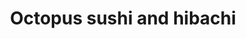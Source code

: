 ---
layout: place
title: "Octopus sushi and hibachi"
permalink: /arkansas/jacksonville/octopus-sushi-and-hibachi.html
stateAbbr: AR
stateName: Arkansas
cityName: Jacksonville
seo:
  name: "Octopus sushi and hibachi"
  type: Restaurant
  links: https://www.octopussushihibachi.com/
description: "Looking for sushi in Jacksonville, Arkansas? Check out Octopus sushi and hibachi for a delightful Japanese dining experience. Enjoy a variety of sushi and ot..."
place_id: ChIJ3XtXkIDr0ocRObpZb4RVpK8
photos:
  - name: >-
      places/ChIJ3XtXkIDr0ocRObpZb4RVpK8/photos/AeeoHcJEeN08rDsLZsV7Vmm3fTvZUXriQYOTbFTFO3YETf1bZJlficH2cJdtMxwQTU3WjjMQE7HsHTVX4VJfnne-IUVhc5kWYKFD60Y7wvVR49aulRD7SJ1iW1lmWjv1_uksNYTtTaqx6FXeEjcvtpYibrwStattc3odubYbtahuTCHD6lk5fgEfzHyqPgCnEvZMl1l-v9TrMOR94hYmNwWmawIBcF7nmgs39eK99N-B37N6zJi0pkYkKlmhOqX1zK-QK9oWjIVRKrJPS4n3xbC8neijyno2vklY5dLXSA5oSjXg1w
    widthPx: 638
    heightPx: 638
    authorAttributions:
      - displayName: Octopus sushi and hibachi
        uri: https://maps.google.com/maps/contrib/102727169521566940661
        photoUri: >-
          https://lh3.googleusercontent.com/a-/ALV-UjV1WofuyGPF8lG6zH9g0tJdFRSmiKestAa_SFzJr9r-7kc8sTk=s100-p-k-no-mo
    flagContentUri: >-
      https://www.google.com/local/imagery/report/?cb_client=maps_api_places.places_api&image_key=!1e10!2sAF1QipNS-PwYca_BE6YHTundDJodTdwPqfOu5FzjjqpS&hl=en-US
    googleMapsUri: >-
      https://www.google.com/maps/place//data=!3m4!1e2!3m2!1sAF1QipNS-PwYca_BE6YHTundDJodTdwPqfOu5FzjjqpS!2e10!4m2!3m1!1s0x87d2eb8090577bdd:0xafa455846f59ba39
  - name: >-
      places/ChIJ3XtXkIDr0ocRObpZb4RVpK8/photos/AeeoHcLxRuF7vUC-uzlhDiAzYuOtlPgjKqa4AJwN_fXVjaXkNhQZrNaGWaxE1ILyBYGzMFwl6IQ4iFJgLBtaivJGzCYYyW4QvYwyM5m1EJ-FJlWwAgyppg6prgqHlMpLt25s9ax3kCxxx13iDntQbzgVXssbOgKGYGHQWNNz9TFRmVn2twXfQL64uV01UxqYL6BFIyZSNRM98FDt9Gob2PQrV-glWB7QC8esn-AtudoKuH41fxMZ_nsDVN9IFpVptG3GVFtLvWpOK71I7F5rWgUaUm_kV-QWzvoEpf3SRzQKTBAqiLqO5aoI1RTHQ66SjOAdpBa6jfv8Nsf5WqQqnkgZ5ATFHjkCN_ru3_NAqp3YebU3a_XzRV84MxaD9p7RxF_4ZbATyaqSgQ3HwMXjbOZQ5UXkQbwFRR8ONOEQTA
    widthPx: 3015
    heightPx: 3351
    authorAttributions:
      - displayName: Christopher Dunn
        uri: https://maps.google.com/maps/contrib/105740610434477977157
        photoUri: >-
          https://lh3.googleusercontent.com/a-/ALV-UjUdrT2Zfd3cpWWFSeW7zNGrTyTzQPAlbGSODb068NKjdIuEMetq=s100-p-k-no-mo
    flagContentUri: >-
      https://www.google.com/local/imagery/report/?cb_client=maps_api_places.places_api&image_key=!1e10!2sCIHM0ogKEICAgICe8YEp&hl=en-US
    googleMapsUri: >-
      https://www.google.com/maps/place//data=!3m4!1e2!3m2!1sCIHM0ogKEICAgICe8YEp!2e10!4m2!3m1!1s0x87d2eb8090577bdd:0xafa455846f59ba39
  - name: >-
      places/ChIJ3XtXkIDr0ocRObpZb4RVpK8/photos/AeeoHcLnKXRsCvkNH3l3N7JStYfI9pcMmottSldBQECC2tYk9b-T4v-NEUor1HyK-HmvXueNGlozf1KxFhp2wn-m51X9d2vD3RJU9wX03a4Lix2vlWhyFZjMLb4eDBIxshXZBcrc_wlaTkO3BIrCafNA9VPBYXBGlRLjXkRdw0K2U5094xXoIdzOvbLmGMo7f0XpWzVg6wCpYviVodFNDCsc8NDsI2NulPtyRAmXrgKZ9IX8jDPUIpgkI0wiDwr1QwZhtv9mt_VqNrG3aImIudka-xU-m4kJfJZf45HmhMKwSFiz7AKP_ztOhfmvAgisxXV0qhPkw3p49U2zEYxMxyGMI0ewbEUXp6OUrulVhUvGZ2oT29gDSANYRYlb0zil3sp2IGg0C3c4Est4jAWy3yJY8XsybsV9ha4SU98dwS_A7VM
    widthPx: 4032
    heightPx: 3024
    authorAttributions:
      - displayName: Ms. Capricorn
        uri: https://maps.google.com/maps/contrib/108541266545325494431
        photoUri: >-
          https://lh3.googleusercontent.com/a-/ALV-UjXsyYeIBwt6D4bkAm9O1urFrTW-WV51NPBSg-xJYhoo95lYnyM5zQ=s100-p-k-no-mo
    flagContentUri: >-
      https://www.google.com/local/imagery/report/?cb_client=maps_api_places.places_api&image_key=!1e10!2sCIHM0ogKEICAgID9n-bETg&hl=en-US
    googleMapsUri: >-
      https://www.google.com/maps/place//data=!3m4!1e2!3m2!1sCIHM0ogKEICAgID9n-bETg!2e10!4m2!3m1!1s0x87d2eb8090577bdd:0xafa455846f59ba39
  - name: >-
      places/ChIJ3XtXkIDr0ocRObpZb4RVpK8/photos/AeeoHcL-T7TI5T-isDEwCWdnnpl_KsWXzYlQ1HZA09eDgoqVeVk5jyuNFDhakSZZ-V3mIM04ybpCxkLhL9FaMFDT2hIlCNCj-b8CQ0VI7zewVQ7GOKICmetSxxM0zlbMmh2-GC7_DYMyvYLRdyLPFwlqcD42XLAy75sFZUA408THtqf5Oarjrw7tG9sBnXYOq1ATYwX3MgTmsurs_3lJbwyp8z9jsMTxhHGTNLKzW9y4XKjR7K4qT8gEI80-hUNkLeTByqxpfRUVMMZDW5g4ily0X7WHtzPnZkFP2L-hAKBfEpf6sjxxDXjbY5VPF3E2IlZ3bxo68b_Qm8CN5C2gesYOP-jM-QcN-6VDWqtjD3lM5Qx3y2CSDg572PGYlt7yd0IwOV7O8ZygKNJBHjSrsQVYifCS6lqPDBJ4TqV5PjQc-TvUD9M
    widthPx: 4032
    heightPx: 1960
    authorAttributions:
      - displayName: Angela Booth
        uri: https://maps.google.com/maps/contrib/102075169896978320357
        photoUri: >-
          https://lh3.googleusercontent.com/a-/ALV-UjW4ZBjCgn5Q3CLn6zICIqUtU0FVPQ6l5Di5-ionTcdRxcZa2CDOGg=s100-p-k-no-mo
    flagContentUri: >-
      https://www.google.com/local/imagery/report/?cb_client=maps_api_places.places_api&image_key=!1e10!2sCIHM0ogKEICAgICj68WhtQE&hl=en-US
    googleMapsUri: >-
      https://www.google.com/maps/place//data=!3m4!1e2!3m2!1sCIHM0ogKEICAgICj68WhtQE!2e10!4m2!3m1!1s0x87d2eb8090577bdd:0xafa455846f59ba39
  - name: >-
      places/ChIJ3XtXkIDr0ocRObpZb4RVpK8/photos/AeeoHcLy3Dj2ZryMbVhv8MI6nLkMIsQybY-mIKQk_K85nCmAmhVM5b8zZYseK4EgXFCCPCk8xG0Ib-DUzyOyckxwHPHKAmCeVEQLbM0ImlOuemZx5usY2iOJnC51k6YL1sIIWLPYvr73smm0mZPNfUCfRlz6zynlsAvIlmTrqlKvPoJn-MHuPoo2T9k3u4wkJfmDYwtViVrFHg2pMbgN28vPCMVZlYfmfpZp8Bs7TVTlzFDkusKlSFUO8NatxSPGfd6vJiAXxrKp4E_8fidIsDkX0EsUrb2Da_mjwYtHiJs-xcX6yxVZZIxop-8IpBvVK9b8k23TObFzdgaXOVavM0h2eRyB-IBnY21hUPxWWJoh9cFWlra_3466p4XrjQV9GlBytHxjJuiPFxfa92r7q_Nr5dZVGd6BsjU08JYoMoOsR1BPTxNd
    widthPx: 4000
    heightPx: 1868
    authorAttributions:
      - displayName: Misty Brown Holland
        uri: https://maps.google.com/maps/contrib/110218656796273404614
        photoUri: >-
          https://lh3.googleusercontent.com/a/ACg8ocI7ux3Y-3dNYJfDhjcEc-JJJUxhwupQboCPqWylLC1gg_NVCQ=s100-p-k-no-mo
    flagContentUri: >-
      https://www.google.com/local/imagery/report/?cb_client=maps_api_places.places_api&image_key=!1e10!2sCIHM0ogKEICAgICXw5S6rgE&hl=en-US
    googleMapsUri: >-
      https://www.google.com/maps/place//data=!3m4!1e2!3m2!1sCIHM0ogKEICAgICXw5S6rgE!2e10!4m2!3m1!1s0x87d2eb8090577bdd:0xafa455846f59ba39
  - name: >-
      places/ChIJ3XtXkIDr0ocRObpZb4RVpK8/photos/AeeoHcLKceLhLf0-4bvjOZEVZLgKYIL6s5IGWckWrIqW5aLJOlXhqSsinj2DlkhcKp4Xm04Dvy93FjTBTXDcEedjCGsiqEAwpD0YzAbM7FivaBNY9SeX56McZW_6Ig6HFS2CAsdA_xWLkMTdv3eqSO3T9UdTkG4v-R-kP1VTYuacpJUak6KyO1fy10hBVhiZq1XWNFzVM00Kdk8EJsAkL7W9T1t87xHZK6JHOpd3vPqbAX7rEffLI5u3uJ9k_sUcLp5ezWZfaUr2m5sQZDU6dTDTEUTiWF6RrhlzKRZ1eu8lh52U3YQ3yHOEoEwu7vjCYtky7SNO1EjGeoJ4JzS6ZGu_2jHpa8DsHFyBDQfytwu54Meq1Ue5EZ5uINo5-Unll8605ZcyclpIc2YeXQcHBjSw5pQ0z1lbHPTIPxLDoMtXHM98BA
    widthPx: 3024
    heightPx: 4032
    authorAttributions:
      - displayName: tiffany3 hopkins
        uri: https://maps.google.com/maps/contrib/103645280120950763844
        photoUri: >-
          https://lh3.googleusercontent.com/a/ACg8ocKTZwWwKWfyktkKlTysfIh03qvzEconpVJaUyeGe5PZmKbXGBk=s100-p-k-no-mo
    flagContentUri: >-
      https://www.google.com/local/imagery/report/?cb_client=maps_api_places.places_api&image_key=!1e10!2sCIHM0ogKEICAgICR_bKsYg&hl=en-US
    googleMapsUri: >-
      https://www.google.com/maps/place//data=!3m4!1e2!3m2!1sCIHM0ogKEICAgICR_bKsYg!2e10!4m2!3m1!1s0x87d2eb8090577bdd:0xafa455846f59ba39
  - name: >-
      places/ChIJ3XtXkIDr0ocRObpZb4RVpK8/photos/AeeoHcLd4G4__RSvHuELK6PiT_-77ZYWy5ovPNkpiPdNDmb0jzPe9hfnC9JLkS3Yc1sF-GJ6ZHl-1KVvTo_BNauR_VrFjOaaPqDChMeauV9_iTMfCZHSRw_8FchEpG3eFNgY9yQTy3Oysrkxqt_ebPHRqDz7-2f7gaqnf5hMzhI_Qat65fY98GJCpPqB9qUUaMjfY1qCHKQzPirUzK4kamIobm9OmKSWZeBigQaASwre6vMI4bxEzd5NsunI9U5QP41i973yp7Y74og83sL8kHpGryqk2ZBmiLkZ6qTntzrstm3QJ2Nef-4O_wek96Rh4eCukOOKNokRI00wFg6FmFpjzd2MIEuzP_GR1KsTkrNIhXIl-sljSAOXXyt-Vmi_EYR3pBzElGlmuTmBdxZf7lmgnzjBpwypRbWgEHmmhpJuyez-PUg
    widthPx: 721
    heightPx: 857
    authorAttributions:
      - displayName: Christopher Dunn
        uri: https://maps.google.com/maps/contrib/105740610434477977157
        photoUri: >-
          https://lh3.googleusercontent.com/a-/ALV-UjUdrT2Zfd3cpWWFSeW7zNGrTyTzQPAlbGSODb068NKjdIuEMetq=s100-p-k-no-mo
    flagContentUri: >-
      https://www.google.com/local/imagery/report/?cb_client=maps_api_places.places_api&image_key=!1e10!2sCIHM0ogKEICAgICe8fW_ywE&hl=en-US
    googleMapsUri: >-
      https://www.google.com/maps/place//data=!3m4!1e2!3m2!1sCIHM0ogKEICAgICe8fW_ywE!2e10!4m2!3m1!1s0x87d2eb8090577bdd:0xafa455846f59ba39
  - name: >-
      places/ChIJ3XtXkIDr0ocRObpZb4RVpK8/photos/AeeoHcLbdt3SbcOSnu1NGS0qs3_zivHFfCUgbAWi8dFP-TGmwpoO9-hpXojOflAHjiyNIiE003fShwlyqBsvNxKUmfwExaRFzF_mFfSUofUmyDbBNh8iLbdi20yb4LWterGNCiZy2scxsw-vWm020RDXviYNrJzHHu1POHateaPG0-7MVfQLIfVbd1rh_lXtOVWOqmqaN25tQ_Tj41PliTu7OrPz3TpXBlMrRlQCnRiN_fmg75dZVuFQCNvAMQHKDs2ItMm8JiPf-VncDn-dlgZAsnGOwfjRwgpAbYSMqOzko4SwkObswChobCc6nA5z4gry7-tF1jKKRf83ZsUAZ2pZkR3ZAiiXVOBfm4tiNK7bYfBdylk91gA9pbdwH-mD1hmbU7k7L1pmIqiohQsMMsduJLbySmkE75zXnp--qXmq8tR2JQ
    widthPx: 3024
    heightPx: 4032
    authorAttributions:
      - displayName: Dillon P (topsykrepes)
        uri: https://maps.google.com/maps/contrib/110684147665722294699
        photoUri: >-
          https://lh3.googleusercontent.com/a-/ALV-UjX2n_q-ZVHAlTOOOQsm6a8Cf8SqA4qb_iXnXKRpNofwOvY_i4F2=s100-p-k-no-mo
    flagContentUri: >-
      https://www.google.com/local/imagery/report/?cb_client=maps_api_places.places_api&image_key=!1e10!2sCIHM0ogKEICAgIDcxP_5Dg&hl=en-US
    googleMapsUri: >-
      https://www.google.com/maps/place//data=!3m4!1e2!3m2!1sCIHM0ogKEICAgIDcxP_5Dg!2e10!4m2!3m1!1s0x87d2eb8090577bdd:0xafa455846f59ba39
  - name: >-
      places/ChIJ3XtXkIDr0ocRObpZb4RVpK8/photos/AeeoHcJRo9WQ9w760Cuh58hLIEUwxViEmJze52W2Hs2van1d0wQDdajR4sXlE4CYjh-NTIRRsqsUs09hccpAeeF4LMHC2MVHBPc79nJl9MX37X8J4NxrNrT0w_pcgl8hFhLNJJ7z1dxJszqhIwVlcTlbDG0ihvFTUgCKrzDj7Dt2UIoZMw7JCcNxLAxfpduHxEGiawdz7AfGAgE5IFmuN-AAtGgXsBXId3smwfIfROdLcVd9WoYs3Y9WD2TGWCA1vo_RgEK3G69fklIGbfVYPME9RFH8_5tL3cdrpekyG5mU1TLt7MgTjlZLIcB7SRNRtaziIjnDniTj5jzDp6p2jSRDXQ5F__6jFSwU1bpMnY9WR2NAA-h801E3vsTtR44YCTRmyeQdA8hD_Xvu9Gg1K-0Qd020KT2qnVqcCcQAkup8W25-VA
    widthPx: 3024
    heightPx: 4032
    authorAttributions:
      - displayName: L P
        uri: https://maps.google.com/maps/contrib/102781580892670069137
        photoUri: >-
          https://lh3.googleusercontent.com/a/ACg8ocIEQthXgGx71w80bjOGoYMsmN6uGfmWq8ytNgfUdBH_UVKUYQ=s100-p-k-no-mo
    flagContentUri: >-
      https://www.google.com/local/imagery/report/?cb_client=maps_api_places.places_api&image_key=!1e10!2sCIHM0ogKEICAgICy8Ov8LA&hl=en-US
    googleMapsUri: >-
      https://www.google.com/maps/place//data=!3m4!1e2!3m2!1sCIHM0ogKEICAgICy8Ov8LA!2e10!4m2!3m1!1s0x87d2eb8090577bdd:0xafa455846f59ba39
  - name: >-
      places/ChIJ3XtXkIDr0ocRObpZb4RVpK8/photos/AeeoHcKFOD5ydgZALTSxn8-pGZGXLTAeoJiYnC9C1VLyqRcAfe13tEsa2Rw9zkF8iwZfJ_ezTbwm6xm_ALF0JXl5CLegiccu02Eh554DnC6ovlG6xpzjVVlvYV3pwSXuVo8goBR84NAE1G5bRsD4lgO_JqY7eF-sG-mpvBfoaa9p9EUUS3Y2kZH80nN2Hcfarg8EfeeuUZs_jVarlm3FKiKmHVRWw0pkHcPOi1Ri4x5j0VSXqMbTinsIff9PwqkFo93O1CNpw8v6DEUuHJYskT-ZFS__siAiub7Jl0ZACR-QlZCib4PYQa3idADOsaSvvEGBnQpjfY3tXxO3E-JWO-RTblNr3JdBih8o7PTFOzQebUxJ7Cvdk9FiKmbOJdrDEJJnlrLgP4GncMP9tKcHFZjqQ28zhpkAP6uDLmA6deSjAFfdAv_R
    widthPx: 4000
    heightPx: 3000
    authorAttributions:
      - displayName: Michelle Reynolds
        uri: https://maps.google.com/maps/contrib/117154583827378874574
        photoUri: >-
          https://lh3.googleusercontent.com/a-/ALV-UjXgay4IREG13QYho_Dtr3dRrdxYqpKn-wLrKMeOVXvp8NzUc3M=s100-p-k-no-mo
    flagContentUri: >-
      https://www.google.com/local/imagery/report/?cb_client=maps_api_places.places_api&image_key=!1e10!2sCIHM0ogKEICAgIDmsZXoqQE&hl=en-US
    googleMapsUri: >-
      https://www.google.com/maps/place//data=!3m4!1e2!3m2!1sCIHM0ogKEICAgIDmsZXoqQE!2e10!4m2!3m1!1s0x87d2eb8090577bdd:0xafa455846f59ba39
address: 2050 John Harden Dr, Jacksonville, AR 72076, USA
street: 2050 John Harden Dr
city: Jacksonville
state: AR
zip: '72076'
country: USA
neighborhood: null
latitude: '34.885553'
longitude: '-92.110510'
accessibility_options:
  wheelchairAccessibleParking: true
  wheelchairAccessibleEntrance: true
  wheelchairAccessibleRestroom: true
  wheelchairAccessibleSeating: true
business_status: OPERATIONAL
name: Octopus sushi and hibachi
google_maps_links:
  directionsUri: >-
    https://www.google.com/maps/dir//''/data=!4m7!4m6!1m1!4e2!1m2!1m1!1s0x87d2eb8090577bdd:0xafa455846f59ba39!3e0
  placeUri: https://maps.google.com/?cid=12656334880110131769
  writeAReviewUri: >-
    https://www.google.com/maps/place//data=!4m3!3m2!1s0x87d2eb8090577bdd:0xafa455846f59ba39!12e1
  reviewsUri: >-
    https://www.google.com/maps/place//data=!4m4!3m3!1s0x87d2eb8090577bdd:0xafa455846f59ba39!9m1!1b1
  photosUri: >-
    https://www.google.com/maps/place//data=!4m3!3m2!1s0x87d2eb8090577bdd:0xafa455846f59ba39!10e5
primary_type: Sushi Restaurant
opening_hours:
  regular: null
  current: null
secondary_opening_hours:
  regular:
    weekdayDescriptions: null
    type: null
  current:
    weekdayDescriptions: null
    type: null
phone: (501) 457-7779
price_level: null
price_range: $10 &ndash; $20
rating: '4.4'
rating_count: 225
website: https://www.octopussushihibachi.com/
reviews: null
parking_options: null
payment_options: null
allow_dogs: null
curbside_pickup: null
delivery: null
dine_in: null
good_for_children: null
good_for_groups: null
good_for_sports: null
live_music: null
menu_for_children: null
outdoor_seating: null
reservable: null
restroom: null
serves_beer: null
serves_breakfast: null
serves_brunch: null
serves_cocktails: null
serves_coffee: null
serves_dinner: null
serves_dessert: null
serves_lunch: null
serves_vegetarian_food: null
serves_wine: null
takeout: null
summary: null

---